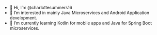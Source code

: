 - 👋 Hi, I’m @charlottesummers16
- 👀 I’m interested in mainly Java Microservices and Android Application development.
- 🌱 I’m currently learning Kotlin for mobile apps and Java for Spring Boot microservices.
<!---
- 💞️ I’m looking to collaborate on ...
- 📫 How to reach me ...
--->

<!---
charlottesummers16/charlottesummers16 is a ✨ special ✨ repository because its `README.md` (this file) appears on your GitHub profile.
You can click the Preview link to take a look at your changes.
--->
